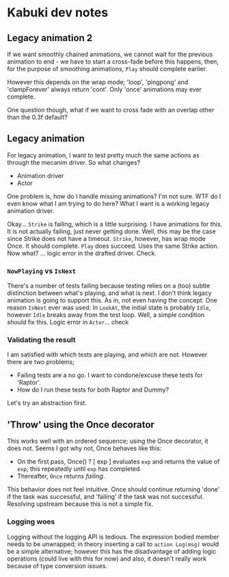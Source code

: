 # Kabuki dev notes

## Legacy animation 2

If we want smoothly chained animations, we cannot wait
for the previous animation to end - we have to start a cross-fade before this happens, then, for the purpose of smoothing animations, `Play` should complete earlier.

However this depends on the wrap mode; 'loop', 'pingpong' and 'clampForever' always return 'cont'. Only 'once' animations may ever complete.

One question though, what if we want to cross fade with an overlap other than the 0.3f default?

## Legacy animation

For legacy animation, I want to test pretty much the same actions as through the mecanim driver.
So what changes?
- Animation driver
- Actor

One problem is, how do I handle missing animations? I'm not sure.
WTF do I even know what I am trying to do here?
What I want is a working legacy animation driver.

Okay... `Strike` is failing, which is a little surprising. I have animations for this. It is not actually failing, just never getting done.
Well, this may be the case since Strike does not have a timeout.
`Strike`, however, has wrap mode Once. It should complete.
`Play` does succeed. Uses the same Strike action. Now what?
... logic error in the drafted driver. Check.

### `NowPlaying` vs `IsNext`

There's a number of tests failing because testing relies on a (too) subtle distinction between what's playing, and what is next.
I don't think legacy animation is going to support this. As in, not even having the concept.
One reason `IsNext` ever was used: In `LookAt`, the initial state is probably `Idle`, however `Idle` breaks away from the test loop.
Well, a simple condition *should* fix this.
Logic error in `Actor`... check

### Validating the result

I am satisfied with which tests are playing, and which are not. However there are two problems;
- Failing tests are a no go. I want to condone/excuse these tests for 'Raptor'.
- How do I run these tests for both Raptor and Dummy?

Let's try an abstraction first.

## 'Throw' using the Once decorator

This works well with an ordered sequence; using the Once decorator, it does not.
Seems I got why not, Once behaves like this:

- On the first pass, Once() ? [ exp ] evaluates `exp` and returns the value of `exp`; this repeatedly until `exp` has completed.
- Thereafter, `Once` returns *failing*.

This behavior does not feel intuitive. Once should continue returning 'done' if the task was successful, and 'failing' if the task was not successful. Resolving upstream because this is not a simple fix.

### Logging woes

Logging without the logging API is tedious. The expression bodied member needs to be unwrapped; in theory inserting a call to `action Log(msg)` would be a simple alternative; however this has the disadvantage of adding logic operations (could live with this for now) and also, it doesn't really work because of type conversion issues.
